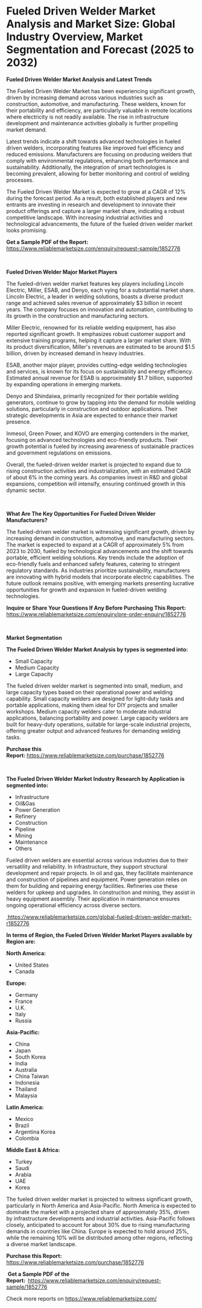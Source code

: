 <p><h1>Fueled Driven Welder Market Analysis and Market Size: Global Industry Overview, Market Segmentation and Forecast (2025 to 2032)</h1></p><p><strong>Fueled Driven Welder Market Analysis and Latest Trends</strong></p>
<p><p>The Fueled Driven Welder Market has been experiencing significant growth, driven by increasing demand across various industries such as construction, automotive, and manufacturing. These welders, known for their portability and efficiency, are particularly valuable in remote locations where electricity is not readily available. The rise in infrastructure development and maintenance activities globally is further propelling market demand.</p><p>Latest trends indicate a shift towards advanced technologies in fueled driven welders, incorporating features like improved fuel efficiency and reduced emissions. Manufacturers are focusing on producing welders that comply with environmental regulations, enhancing both performance and sustainability. Additionally, the integration of smart technologies is becoming prevalent, allowing for better monitoring and control of welding processes.</p><p>The Fueled Driven Welder Market is expected to grow at a CAGR of 12% during the forecast period. As a result, both established players and new entrants are investing in research and development to innovate their product offerings and capture a larger market share, indicating a robust competitive landscape. With increasing industrial activities and technological advancements, the future of the fueled driven welder market looks promising.</p></p>
<p><strong>Get a Sample PDF of the Report:&nbsp;</strong> <a href="https://www.reliablemarketsize.com/enquiry/request-sample/1852776?utm_campaign=2442&utm_medium=2&utm_source=Github&utm_content=ia&utm_term=12042025&utm_id=fueled-driven-welder">https://www.reliablemarketsize.com/enquiry/request-sample/1852776</a></p>
<p>&nbsp;</p>
<p><strong>Fueled Driven Welder Major Market Players</strong></p>
<p><p>The fueled-driven welder market features key players including Lincoln Electric, Miller, ESAB, and Denyo, each vying for a substantial market share. Lincoln Electric, a leader in welding solutions, boasts a diverse product range and achieved sales revenue of approximately $3 billion in recent years. The company focuses on innovation and automation, contributing to its growth in the construction and manufacturing sectors.</p><p>Miller Electric, renowned for its reliable welding equipment, has also reported significant growth. It emphasizes robust customer support and extensive training programs, helping it capture a larger market share. With its product diversification, Miller's revenues are estimated to be around $1.5 billion, driven by increased demand in heavy industries.</p><p>ESAB, another major player, provides cutting-edge welding technologies and services, is known for its focus on sustainability and energy efficiency. Estimated annual revenue for ESAB is approximately $1.7 billion, supported by expanding operations in emerging markets.</p><p>Denyo and Shindaiwa, primarily recognized for their portable welding generators, continue to grow by tapping into the demand for mobile welding solutions, particularly in construction and outdoor applications. Their strategic developments in Asia are expected to enhance their market presence.</p><p>Inmesol, Green Power, and KOVO are emerging contenders in the market, focusing on advanced technologies and eco-friendly products. Their growth potential is fueled by increasing awareness of sustainable practices and government regulations on emissions.</p><p>Overall, the fueled-driven welder market is projected to expand due to rising construction activities and industrialization, with an estimated CAGR of about 6% in the coming years. As companies invest in R&D and global expansions, competition will intensify, ensuring continued growth in this dynamic sector.</p></p>
<p>&nbsp;</p>
<p><strong>What Are The Key Opportunities For Fueled Driven Welder Manufacturers?</strong></p>
<p><p>The fueled-driven welder market is witnessing significant growth, driven by increasing demand in construction, automotive, and manufacturing sectors. The market is expected to expand at a CAGR of approximately 5% from 2023 to 2030, fueled by technological advancements and the shift towards portable, efficient welding solutions. Key trends include the adoption of eco-friendly fuels and enhanced safety features, catering to stringent regulatory standards. As industries prioritize sustainability, manufacturers are innovating with hybrid models that incorporate electric capabilities. The future outlook remains positive, with emerging markets presenting lucrative opportunities for growth and expansion in fueled-driven welding technologies.</p></p>
<p><strong>Inquire or Share Your Questions If Any Before Purchasing This Report:</strong> <a href="https://www.reliablemarketsize.com/enquiry/pre-order-enquiry/1852776?utm_campaign=2442&utm_medium=2&utm_source=Github&utm_content=ia&utm_term=12042025&utm_id=fueled-driven-welder">https://www.reliablemarketsize.com/enquiry/pre-order-enquiry/1852776</a></p>
<p>&nbsp;</p>
<p><strong>Market Segmentation</strong></p>
<p><strong>The Fueled Driven Welder Market Analysis by types is segmented into:</strong></p>
<p><ul><li>Small Capacity</li><li>Medium Capacity</li><li>Large Capacity</li></ul></p>
<p><p>The fueled driven welder market is segmented into small, medium, and large capacity types based on their operational power and welding capability. Small capacity welders are designed for light-duty tasks and portable applications, making them ideal for DIY projects and smaller workshops. Medium capacity welders cater to moderate industrial applications, balancing portability and power. Large capacity welders are built for heavy-duty operations, suitable for large-scale industrial projects, offering greater output and advanced features for demanding welding tasks.</p></p>
<p><strong>Purchase this Report:&nbsp;</strong><a href="https://www.reliablemarketsize.com/purchase/1852776?utm_campaign=2442&utm_medium=2&utm_source=Github&utm_content=ia&utm_term=12042025&utm_id=fueled-driven-welder">https://www.reliablemarketsize.com/purchase/1852776</a></p>
<p>&nbsp;</p>
<p><strong>The Fueled Driven Welder Market Industry Research by Application is segmented into:</strong></p>
<p><ul><li>Infrastructure</li><li>Oil&Gas</li><li>Power Generation</li><li>Refinery</li><li>Construction</li><li>Pipeline</li><li>Mining</li><li>Maintenance</li><li>Others</li></ul></p>
<p><p>Fueled driven welders are essential across various industries due to their versatility and reliability. In infrastructure, they support structural development and repair projects. In oil and gas, they facilitate maintenance and construction of pipelines and equipment. Power generation relies on them for building and repairing energy facilities. Refineries use these welders for upkeep and upgrades. In construction and mining, they assist in heavy equipment assembly. Their application in maintenance ensures ongoing operational efficiency across diverse sectors.</p></p>
<p><a href="https://www.reliablemarketsize.com/global-fueled-driven-welder-market-r1852776?utm_campaign=2442&utm_medium=2&utm_source=Github&utm_content=ia&utm_term=12042025&utm_id=fueled-driven-welder">&nbsp;https://www.reliablemarketsize.com/global-fueled-driven-welder-market-r1852776</a></p>
<p><strong>In terms of Region, the Fueled Driven Welder Market Players available by Region are:</strong></p>
<p>
    <p> <strong> North America: </strong>
        <ul>
            <li>United States</li>
            <li>Canada</li>
        </ul>
        </p> 
    <p> <strong> Europe: </strong>
        <ul>
            <li>Germany</li>
            <li>France</li>
            <li>U.K.</li>
            <li>Italy</li>
            <li>Russia</li>
        </ul>
        </p> 
    <p> <strong> Asia-Pacific: </strong>
        <ul>
            <li>China</li>
            <li>Japan</li>
            <li>South Korea</li>
            <li>India</li>
            <li>Australia</li>
            <li>China Taiwan</li>
            <li>Indonesia</li>
            <li>Thailand</li>
            <li>Malaysia</li>
        </ul>
        </p> 
    <p> <strong> Latin America: </strong>
        <ul>
            <li>Mexico</li>
            <li>Brazil</li>
            <li>Argentina Korea</li>
            <li>Colombia</li>
        </ul>
        </p> 
    <p> <strong> Middle East & Africa: </strong>
        <ul>
            <li>Turkey</li>
            <li>Saudi</li>
            <li>Arabia</li>
            <li>UAE</li>
            <li>Korea</li>
        </ul>
    </p>
    </p>
<p><p>The fueled driven welder market is projected to witness significant growth, particularly in North America and Asia-Pacific. North America is expected to dominate the market with a projected share of approximately 35%, driven by infrastructure developments and industrial activities. Asia-Pacific follows closely, anticipated to account for about 30% due to rising manufacturing demands in countries like China. Europe is expected to hold around 25%, while the remaining 10% will be distributed among other regions, reflecting a diverse market landscape.</p></p>
<p><strong>Purchase this Report: </strong><a href="https://www.reliablemarketsize.com/purchase/1852776?utm_campaign=2442&utm_medium=2&utm_source=Github&utm_content=ia&utm_term=12042025&utm_id=fueled-driven-welder">https://www.reliablemarketsize.com/purchase/1852776</a></p>
<p>&nbsp;<strong>Get a Sample PDF of the Report:&nbsp;&nbsp;</strong><a href="https://www.reliablemarketsize.com/enquiry/request-sample/1852776?utm_campaign=2442&utm_medium=2&utm_source=Github&utm_content=ia&utm_term=12042025&utm_id=fueled-driven-welder">https://www.reliablemarketsize.com/enquiry/request-sample/1852776</a></p>
<p><strong></strong></p>
<p>Check more reports on <a href="https://www.reliablemarketsize.com/?utm_campaign=2442&utm_medium=2&utm_source=Github&utm_content=ia&utm_term=12042025&utm_id=fueled-driven-welder">https://www.reliablemarketsize.com/</a></p>